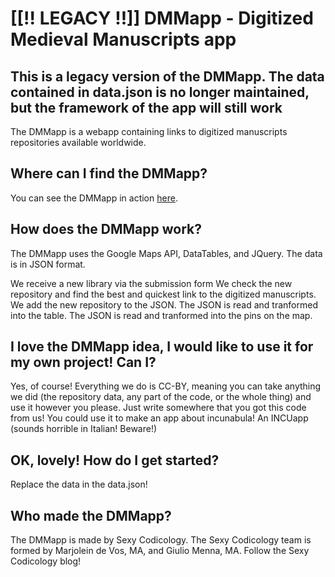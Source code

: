 # [[!! LEGACY !!]] DMMapp - Digitized Medieval Manuscripts app
## This is a legacy version of the DMMapp. The data contained in data.json is no longer maintained, but the framework of the app will still work ##

The DMMapp is a webapp containing links to digitized manuscripts repositories available worldwide.

## Where can I find the DMMapp?
You can see the DMMapp in action [here](//digitizedmedievalmanuscripts.org/app).

## How does the DMMapp work?
The DMMapp uses the Google Maps API, DataTables, and JQuery. The data is in JSON format.

We receive a new library via the submission form
We check the new repository and find the best and quickest link to the digitized manuscripts.
We add the new repository to the JSON.
The JSON is read and tranformed into the table.
The JSON is read and tranformed into the pins on the map.

## I love the DMMapp idea, I would like to use it for my own project! Can I?
Yes, of course! Everything we do is CC-BY, meaning you can take anything we did (the repository data, any part of the code, or the whole thing) and use it however you please. Just write somewhere that you got this code from us!
You could use it to make an app about incunabula! An INCUapp (sounds horrible in Italian! Beware!)

## OK, lovely! How do I get started?

Replace the data in the data.json!


## Who made the DMMapp?
The DMMapp is made by Sexy Codicology. The Sexy Codicology team is formed by Marjolein de Vos, MA, and Giulio Menna, MA.
Follow the Sexy Codicology blog!
